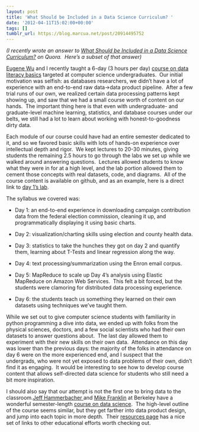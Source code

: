 ```yaml
---
layout: post
title: 'What Should be Included in a Data Science Curriculum? '
date: '2012-04-11T15:02:00+00:00'
tags: []
tumblr_url: https://blog.marcua.net/post/20914495752
---
```

_(I recently wrote an answer to [What Should be Included in a Data Science Curriculum?](http://www.quora.com/Data-Science/What-should-be-included-in-a-data-science-curriculum)&nbsp;on Quora. &nbsp;Here’s a subset of that answer)_

[Eugene Wu](http://www.sirrice.com)&nbsp;and I recently taught a 6-day (3 hours per day) [course on data literacy basics](http://dataiap.github.com/dataiap/) targeted at computer science undergraduates. &nbsp;Our initial motivation was selfish: as databases researchers, we didn’t have a lot of experience with an end-to-end raw data-\>data product pipeline. &nbsp;After a few trial runs of our own, we realized certain data processing patterns kept showing up, and saw that we had a small course worth of content on our hands. &nbsp;The important thing here is that even with undergraduate- and graduate-level machine learning, statistics, and database courses under our belts, we still had a lot to learn about working with honest-to-goodness dirty data.  
  
Each&nbsp;module of our course could have had an entire semester dedicated to it, and so we favored basic skills with lots of hands-on experience over intellectual depth and rigor. &nbsp;We kept lectures to 20-30 minutes, giving students the remaining 2.5 hours to go through the labs we set up while we walked around answering questions. &nbsp;Lectures allowed students to know what they were in for at a high level, and the lab portion allowed them to cement those concepts with real datasets, code, and diagrams. &nbsp;All of the course content is available on github, and as an example, here is a direct link to [day 1’s lab](http://dataiap.github.com/dataiap/day1/).  
  
The&nbsp;syllabus we covered was:

- Day 1: an end-to-end experience in downloading campaign contribution data from the federal election commission, cleaning it up, and programmatically displaying it using basic charts.

- Day 2: visualization/charting skills using election and county health data.
- Day 3: statistics to take the hunches they got on day 2 and quantify them, learning about T-Tests and linear regression along the way.
- Day 4: text processing/summarization using the Enron email corpus.
- Day 5: MapReduce to scale up Day 4’s analysis using Elastic MapReduce on Amazon Web Services. &nbsp;This felt a bit forced, but the students were clamoring for distributed data processing experience.
- Day 6: the students teach us something they learned on their own datasets using techniques we’ve taught them.

While&nbsp;we set out to give computer science students with familiarity in python programming a dive into data, we ended up with folks from the physical sciences, doctors, and a few social scientists who had their own datasets to answer questions about. &nbsp;The last day allowed them to experiment with their new skills on their own data. &nbsp;Attendance on this day was lower than the previous days: the majority of the folks in attendance on day 6 were on the more experienced end, and I suspect that the undergrads, who were not yet exposed to data problems of their own, didn’t find it as engaging. &nbsp;It would be interesting to see how to develop course content that allows self-directed data science for students who still need a bit more inspiration.  
  
I&nbsp;should also say that our attempt is not the first one to bring data to the classroom.[Jeff Hammerbacher&nbsp;](https://twitter.com/#!/hackingdata)and [Mike Franklin](http://www.cs.berkeley.edu/~franklin/) at Berkeley have a wonderful semester-length [course on data science](http://datascienc.es/). &nbsp;The high-level outline of the course seems similar, but they get farther into data product design, and jump into each topic in more depth. &nbsp;Their [resources page](http://datascienc.es/resources)&nbsp;has a nice set of links to other educational efforts worth checking out.

